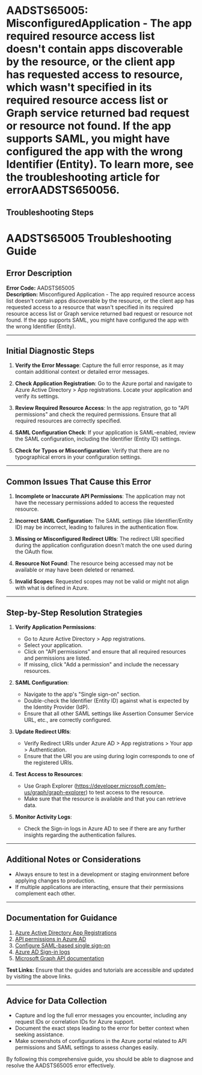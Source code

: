 # AADSTS65005: MisconfiguredApplication - The app required resource access list doesn't contain apps discoverable by the resource, or the client app has requested access to resource, which wasn't specified in its required resource access list or Graph service returned bad request or resource not found. If the app supports SAML, you might have configured the app with the wrong Identifier (Entity). To learn more, see the troubleshooting article for errorAADSTS650056.


## Troubleshooting Steps
# AADSTS65005 Troubleshooting Guide

## Error Description
**Error Code:** AADSTS65005  
**Description:** Misconfigured Application - The app required resource access list doesn't contain apps discoverable by the resource, or the client app has requested access to a resource that wasn't specified in its required resource access list or Graph service returned bad request or resource not found. If the app supports SAML, you might have configured the app with the wrong Identifier (Entity).

---

## Initial Diagnostic Steps
1. **Verify the Error Message**: Capture the full error response, as it may contain additional context or detailed error messages. 

2. **Check Application Registration**: Go to the Azure portal and navigate to Azure Active Directory > App registrations. Locate your application and verify its settings.

3. **Review Required Resource Access**: In the app registration, go to "API permissions" and check the required permissions. Ensure that all required resources are correctly specified.

4. **SAML Configuration Check**: If your application is SAML-enabled, review the SAML configuration, including the Identifier (Entity ID) settings.

5. **Check for Typos or Misconfiguration**: Verify that there are no typographical errors in your configuration settings.

---

## Common Issues That Cause this Error
1. **Incomplete or Inaccurate API Permissions**: The application may not have the necessary permissions added to access the requested resource.

2. **Incorrect SAML Configuration**: The SAML settings (like Identifier/Entity ID) may be incorrect, leading to failures in the authentication flow.

3. **Missing or Misconfigured Redirect URIs**: The redirect URI specified during the application configuration doesn't match the one used during the OAuth flow.

4. **Resource Not Found**: The resource being accessed may not be available or may have been deleted or renamed.

5. **Invalid Scopes**: Requested scopes may not be valid or might not align with what is defined in Azure.

---

## Step-by-Step Resolution Strategies
1. **Verify Application Permissions**:
   - Go to Azure Active Directory > App registrations.
   - Select your application.
   - Click on "API permissions" and ensure that all required resources and permissions are listed.
   - If missing, click "Add a permission" and include the necessary resources.

2. **SAML Configuration**:
   - Navigate to the app's "Single sign-on" section.
   - Double-check the Identifier (Entity ID) against what is expected by the Identity Provider (IdP).
   - Ensure that all other SAML settings like Assertion Consumer Service URL, etc., are correctly configured.

3. **Update Redirect URIs**:
   - Verify Redirect URIs under Azure AD > App registrations > Your app > Authentication.
   - Ensure that the URI you are using during login corresponds to one of the registered URIs.

4. **Test Access to Resources**:
   - Use Graph Explorer (https://developer.microsoft.com/en-us/graph/graph-explorer) to test access to the resource.
   - Make sure that the resource is available and that you can retrieve data.

5. **Monitor Activity Logs**: 
   - Check the Sign-in logs in Azure AD to see if there are any further insights regarding the authentication failures.

---

## Additional Notes or Considerations
- Always ensure to test in a development or staging environment before applying changes to production.
- If multiple applications are interacting, ensure that their permissions complement each other.

---

## Documentation for Guidance
1. [Azure Active Directory App Registrations](https://docs.microsoft.com/en-us/azure/active-directory/develop/quickstart-register-app)
2. [API permissions in Azure AD](https://docs.microsoft.com/en-us/azure/active-directory/develop/v2-app-permissions)
3. [Configure SAML-based single sign-on](https://docs.microsoft.com/en-us/azure/active-directory/develop/quickstart-v2-aspnet-core)
4. [Azure AD Sign-in logs](https://docs.microsoft.com/en-us/azure/active-directory/reports-monitoring/concept-sign-ins)
5. [Microsoft Graph API documentation](https://docs.microsoft.com/en-us/graph/overview)

**Test Links:** Ensure that the guides and tutorials are accessible and updated by visiting the above links.

---

## Advice for Data Collection
- Capture and log the full error messages you encounter, including any request IDs or correlation IDs for Azure support.
- Document the exact steps leading to the error for better context when seeking assistance.
- Make screenshots of configurations in the Azure portal related to API permissions and SAML settings to assess changes easily.

By following this comprehensive guide, you should be able to diagnose and resolve the AADSTS65005 error effectively.